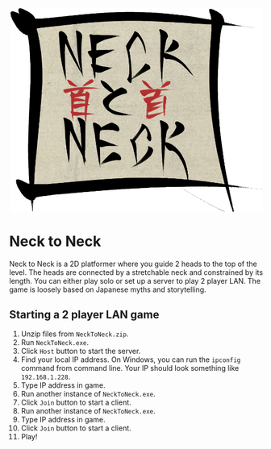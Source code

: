<p align="center">
<img src="https://raw.githubusercontent.com/maxrchung/insane_game_jam_im_insane/main/UIButtons/NeckLogo.png" width="500">
</p>

# Neck to Neck

Neck to Neck is a 2D platformer where you guide 2 heads to the top of the level. The heads are connected by a stretchable neck and constrained by its length. You can either play solo or set up a server to play 2 player LAN. The game is loosely based on Japanese myths and storytelling.

## Starting a 2 player LAN game

1. Unzip files from `NeckToNeck.zip`.
2. Run `NeckToNeck.exe`.
3. Click `Host` button to start the server.
4. Find your local IP address. On Windows, you can run the `ipconfig` command from command line. Your IP should look something like `192.168.1.228`.
5. Type IP address in game.
6. Run another instance of `NeckToNeck.exe`.
7. Click `Join` button to start a client.
8. Run another instance of `NeckToNeck.exe`.
9. Type IP address in game.
10. Click `Join` button to start a client.
11. Play!
